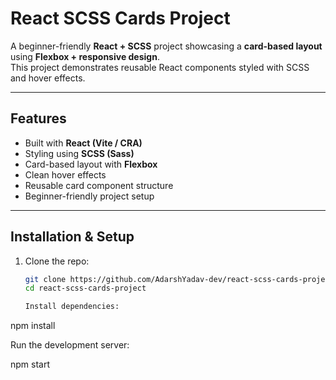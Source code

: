 # React SCSS Cards Project

A beginner-friendly **React + SCSS** project showcasing a **card-based layout** using **Flexbox + responsive design**.  
This project demonstrates reusable React components styled with SCSS and hover effects.

---

##  Features
- Built with **React (Vite / CRA)**
- Styling using **SCSS (Sass)**
- Card-based layout with **Flexbox**
- Clean hover effects
- Reusable card component structure
- Beginner-friendly project setup

---

## Installation & Setup

1. Clone the repo:
   ```bash
   git clone https://github.com/AdarshYadav-dev/react-scss-cards-project.git
   cd react-scss-cards-project

   Install dependencies:

npm install


Run the development server:

npm start
